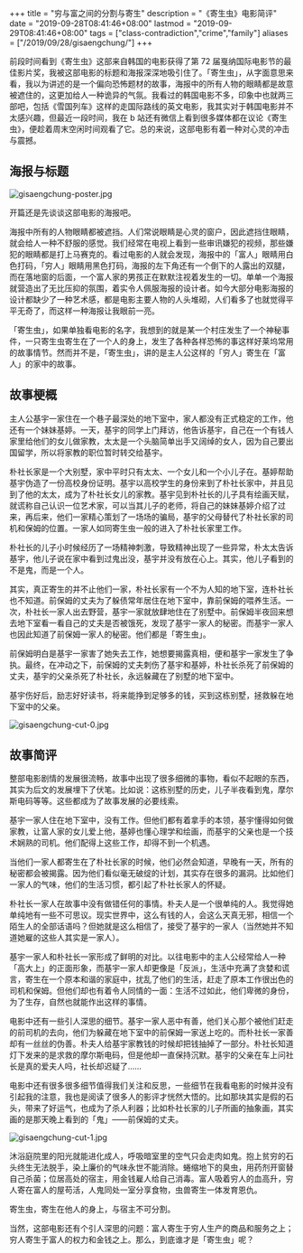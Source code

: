 +++
title = "穷与富之间的分割与寄生"
description = "《寄生虫》电影简评"
date = "2019-09-28T08:41:46+08:00"
lastmod = "2019-09-29T08:41:46+08:00"
tags = ["class-contradiction","crime","family"]
aliases = ["/2019/09/28/gisaengchung/"]
+++

前段时间看到《寄生虫》这部来自韩国的电影获得了第 72 届戛纳国际电影节的最佳影片奖，我被这部电影的标题和海报深深地吸引住了。「寄生虫」，从字面意思来看，我以为讲述的是一个偏向恐怖题材的故事，海报中的所有人物的眼睛都是故意被遮住的，这更加给人一种诡异的气氛。我看过的韩国电影不多，印象中也就两三部吧，包括《雪国列车》这样的走国际路线的英文电影，我其实对于韩国电影并不太感兴趣，但最近一段时间，我在 b 站还有微信上看到很多媒体都在议论《寄生虫》，便趁着周末空闲时间观看了它。总的来说，这部电影有着一种对心灵的冲击与震撼。

## 海报与标题

![gisaengchung-poster.jpg](/images/gisaengchung-poster.jpg "电影海报")

开篇还是先谈谈这部电影的海报吧。

海报中所有的人物眼睛都被遮挡。人们常说眼睛是心灵的窗户，因此遮挡住眼睛，就会给人一种不舒服的感觉。我们经常在电视上看到一些审讯嫌犯的视频，那些嫌犯的眼睛都是打上马赛克的。看过电影的人就会发现，海报中的「富人」眼睛用白色打码，「穷人」眼睛用黑色打码，海报的左下角还有一个倒下的人露出的双腿，而在落地窗的后面，一个富人家的男孩正在默默注视着发生的一切。单单一个海报就营造出了无比压抑的氛围，着实令人佩服海报的设计者。如今大部分电影海报的设计都缺少了一种艺术感，都是电影主要人物的人头堆砌，人们看多了也就觉得平平无奇了，而这样一种海报让我眼前一亮。

「寄生虫」，如果单独看电影的名字，我想到的就是某一个村庄发生了一个神秘事件，一只寄生虫寄生在了一个人的身上，发生了各种各样恐怖的事这样好莱坞常用的故事情节。然而并不是，「寄生虫」，讲的是主人公这样的「穷人」寄生在「富人」的家中的故事。

## 故事梗概

主人公基宇一家住在一个巷子最深处的地下室中，家人都没有正式稳定的工作，他还有一个妹妹基婷。一天，基宇的同学上门拜访，他告诉基宇，自己在一个有钱人家里给他们的女儿做家教，太太是一个头脑简单出手又阔绰的女人，因为自己要出国留学，所以将家教的职位暂时转交给基宇。 

朴社长家是一个大别墅，家中平时只有太太、一个女儿和一个小儿子在。基婷帮助基宇伪造了一份高校身份证明。基宇以高校学生的身份来到了朴社长家中，并且见到了他的太太，成为了朴社长女儿的家教。基宇见到朴社长的儿子具有绘画天赋，就谎称自己认识一位艺术家，可以当其儿子的老师，将自己的妹妹基婷介绍了过来，再后来，他们一家精心策划了一场场的骗局，基宇的父母替代了朴社长家的司机和保姆的位置。一家人如同寄生虫一般的进入了朴社长家里工作。

朴社长的儿子小时候经历了一场精神刺激，导致精神出现了一些异常，朴太太告诉基宇，他儿子说在家中看到过鬼出没，基宇并没有放在心上。其实，他儿子看到的不是鬼，而是一个人。

其实，真正寄生的并不止他们一家，朴社长家有一个不为人知的地下室，连朴社长也不知道。前保姆的丈夫为了躲债常年居住在地下室中，靠前保姆的喂养生活。一次，朴社长一家人出去野营，基宇一家就放肆地住在了别墅中。前保姆半夜回来想去地下室看一看自己的丈夫是否被饿死，发现了基宇一家人的秘密。而基宇一家人也因此知道了前保姆一家人的秘密。他们都是「寄生虫」。

前保姆明白是基宇一家害了她失去工作，她想要揭露真相，便和基宇一家发生了争执。最终，在冲动之下，前保姆的丈夫刺伤了基宇和基婷，朴社长杀死了前保姆的丈夫，基宇的父亲杀死了朴社长，永远躲藏在了别墅的地下室中。

基宇伤好后，励志好好读书，将来能挣到足够多的钱，买到这栋别墅，拯救躲在地下室中的父亲。

![gisaengchung-cut-0.jpg](/images/gisaengchung-cut-0.jpg "寄生在富人家")

## 故事简评

整部电影剧情的发展很流畅，故事中出现了很多细微的事物，看似不起眼的东西，其实为后文的发展埋下了伏笔。比如说：这栋别墅的历史，儿子半夜看到鬼，摩尔斯电码等等。这些都成为了故事发展的必要线索。

基宇一家人住在地下室中，没有工作。但他们都有着拿手的本领，基宇懂得如何做家教，让富人家的女儿爱上他，基婷也懂心理学和绘画，而基宇的父亲也是一个技术娴熟的司机。他们配得上这些工作，却得不到一个机遇。

当他们一家人都寄生在了朴社长家的时候，他们必然会知道，早晚有一天，所有的秘密都会被揭露。因为他们看似毫无破绽的计划，其实存在很多的漏洞。比如他们一家人的气味，他们的生活习惯，都引起了朴社长家人的怀疑。

朴社长一家人在故事中没有做错任何的事情。朴夫人是一个很单纯的人。我觉得她单纯地有一些不可思议。现实世界中，这么有钱的人，会这么天真无邪，相信一个陌生人的全部话语吗？但她就是这么相信了，接受了基宇的一家人（当然她并不知道她雇的这些人其实是一家人）。

基宇一家人和朴社长一家形成了鲜明的对比。以往电影中的主人公经常给人一种「高大上」的正面形象，而基宇一家人却更像是「反派」，生活中充满了贪婪和谎言，寄生在一个原本和谐的家庭中，扰乱了他们的生活，赶走了原本工作很出色的司机和保姆。但他们却也有着令人同情的一面：生活不过如此，他们卑微的身份，为了生存，自然也就能作出这样的事情。

电影中还有一些引人深思的细节。基宇一家人恶中有善，他们关心那个被他们赶走的前司机的去向，他们为躲藏在地下室中的前保姆一家送上吃的。而朴社长一家善却有一丝丝的伪善。朴夫人给基宇家教钱的时候却把钱抽掉了一部分。朴社长知道灯下发来的是求救的摩尔斯电码，但是他却一直保持沉默。基宇的父亲在车上问社长是真的爱夫人吗，社长却迟疑了……

电影中还有很多很多细节值得我们关注和反思，一些细节在我看电影的时候并没有引起我的注意，我也是阅读了很多人的影评才恍然大悟的。比如那块其实是假的石头，带来了好运气，也成为了杀人利器；比如朴社长家的儿子所画的抽象画，其实画的是那天晚上看到的「鬼」——前保姆的丈夫。

![gisaengchung-cut-1.jpg](/images/gisaengchung-cut-1.jpg "社长儿子的画作")

沐浴庭院里的阳光就能进化成人，呼吸暗室里的空气只会走肉如鬼。抱上贫穷的石头终生无法脱手，染上廉价的气味永世不能消除。蜷缩地下的臭虫，用药剂开窗替自己杀菌；位居高处的宿主，用金钱雇人给自己消毒。富人吸着穷人的血高升，穷人寄在富人的屋苟活，人鬼同处一室分享食物，虫兽寄生一体发育恩仇。

寄生虫，寄生在他人的身上，与宿主不可分割。

当然，这部电影还有个引人深思的问题：富人寄生于穷人生产的商品和服务之上；穷人寄生于富人的权力和金钱之上。那么，到底谁才是「寄生虫」呢？